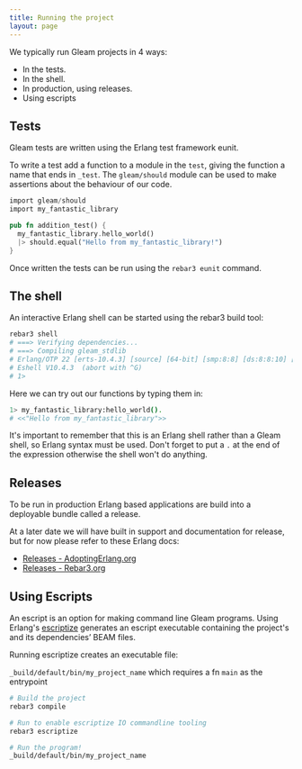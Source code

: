 ```yaml
---
title: Running the project
layout: page
---
```


We typically run Gleam projects in 4 ways:

- In the tests.
- In the shell.
- In production, using releases.
- Using escripts


## Tests

Gleam tests are written using the Erlang test framework eunit.

To write a test add a function to a module in the `test`, giving the function
a name that ends in `_test`. The `gleam/should` module can be used to make
assertions about the behaviour of our code.

```rust
import gleam/should
import my_fantastic_library

pub fn addition_test() {
  my_fantastic_library.hello_world()
  |> should.equal("Hello from my_fantastic_library!")
}
```

Once written the tests can be run using the `rebar3 eunit` command.


## The shell

An interactive Erlang shell can be started using the rebar3 build tool:

```sh
rebar3 shell
# ===> Verifying dependencies...
# ===> Compiling gleam_stdlib
# Erlang/OTP 22 [erts-10.4.3] [source] [64-bit] [smp:8:8] [ds:8:8:10] [async-threads:1]
# Eshell V10.4.3  (abort with ^G)
# 1>
```

Here we can try out our functions by typing them in:

```sh
1> my_fantastic_library:hello_world().
# <<"Hello from my_fantastic_library">>
```

It's important to remember that this is an Erlang shell rather than a Gleam
shell, so Erlang syntax must be used. Don't forget to put a `.` at the end of
the expression otherwise the shell won't do anything.

## Releases

To be run in production Erlang based applications are build into a deployable
bundle called a release.

At a later date we will have built in support and documentation for release,
but for now please refer to these Erlang docs:

- [Releases - AdoptingErlang.org](https://adoptingerlang.org/docs/production/releases/)
- [Releases - Rebar3.org](https://rebar3.org/docs/deployment/releases/)

## Using Escripts

An escript is an option for making command line Gleam programs. Using Erlang's [escriptize](http://rebar3.org/docs/commands/#escriptize) generates an escript executable containing the project's and its dependencies’ BEAM files.

Running escriptize creates an executable file:

`_build/default/bin/my_project_name` which requires a fn `main` as the entrypoint

```sh
# Build the project
rebar3 compile

# Run to enable escriptize IO commandline tooling
rebar3 escriptize

# Run the program!
_build/default/bin/my_project_name

```
